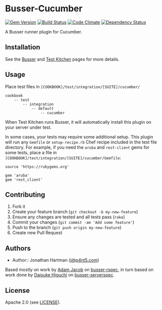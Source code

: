 Busser-Cucumber
===============

[![Gem Version](https://badge.fury.io/rb/busser-cucumber.png)][fury]
[![Build Status](https://img.shields.io/travis/test-kitchen/busser-cucumber.svg)][travis]
[![Code Climate](https://img.shields.io/codeclimate/github/test-kitchen/busser-cucumber.svg)][codeclimate]
[![Dependency Status](https://img.shields.io/gemnasium/test-kitchen/busser-cucumber.svg)][gemnasium]

[fury]: http://badge.fury.io/rb/busser-cucumber
[travis]: https://travis-ci.org/test-kitchen/busser-cucumber
[codeclimate]: https://codeclimate.com/github/test-kitchen/busser-cucumber
[gemnasium]: https://gemnasium.com/test-kitchen/busser-cucumber


A Busser runner plugin for Cucumber.

Installation
------------

See the [Busser](https://github.com/test-kitchen/busser) and
[Test Kitchen](https://github.com/test-kitchen/test-kitchen) pages for more details.

Usage
-----

Place test files in `[COOKBOOK]/test/integration/[SUITE]/cucumber/`

    cookbook
        -- test
            -- integration
                -- default
                    -- cucumber

When Test Kitchen runs Busser, it will automatically install this plugin on
your server under test.

In some cases, your tests may require some additional setup. This plugin will
run any `Gemfile` or `setup-recipe.rb` Chef recipe included in the test file
directory. For example, if you need the `aruba` and `rest-client` gems for some
tests, place a file in `[COOKBOOK]/test/integration/[SUITE]/cucumber/Gemfile`:

    source 'https://rubygems.org'

    gem 'aruba'
    gem 'rest_client'

Contributing
------------

1. Fork it
2. Create your feature branch (`git checkout -b my-new-feature`)
3. Ensure any changes are tested and all tests pass (`rake`)
4. Commit your changes (`git commit -am 'Add some feature'`)
5. Push to the branch (`git push origin my-new-feature`)
6. Create new Pull Request

Authors
-------

- Author:: Jonathan Hartman (<j@p4nt5.com>)

Based mostly on work by [Adam Jacob](https://github.com/adamhjk) on
[busser-rspec](https://github.com/test-kitchen/busser-rspec), in turn based on
work done by [Daisuke Higuchi](https://github.com/cl-lab-k) on
[busser-serverspec](https://github.com/test-kitchen/busser-serverspec).

License
-------

Apache 2.0 (see [LICENSE](license.txt)).
